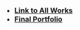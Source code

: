 <html>
  <h3>
    <ul>
      <li>
<a href="https://rus28.github.io/index.html">Link to All Works</a>
        </li>
      <li>
    <a href="https://rus28.github.io/Pittsburgh%20Dataset%20Project/Revision%20Description.html">Final Portfolio</a>
        </li>
      </ul>
</h3>
  </html>
